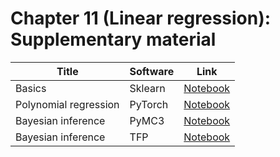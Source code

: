 # Chapter 11 (Linear regression): Supplementary material
|Title|Software|Link|
-|-|-
|Basics|Sklearn|[Notebook](https://colab.research.google.com/github/probml/probml-notebooks/blob/master/notebooks/linreg_sklearn.ipynb)
|Polynomial regression|PyTorch|[Notebook](https://colab.research.google.com/github/probml/probml-notebooks/blob/master/notebooks/poly_regression_torch.ipynb)
|Bayesian inference|PyMC3|[Notebook](https://colab.research.google.com/github/probml/probml-notebooks/blob/master/notebooks/linreg_pymc3.ipynb)
|Bayesian inference|TFP|[Notebook](https://colab.research.google.com/github/probml/probml-notebooks/blob/master/notebooks/svi_linear_regression_1d_tfp.ipynb)